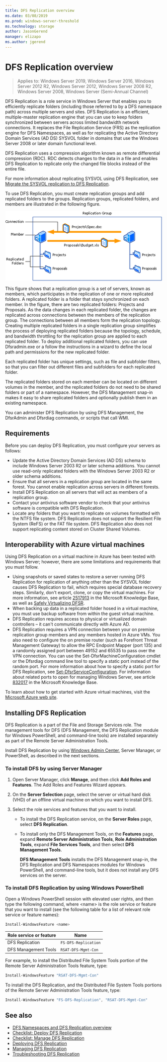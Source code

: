 ```yaml
---
title: DFS Replication overview
ms.date: 03/08/2019
ms.prod: windows-server-threshold
ms.technology: storage
author: JasonGerend
manager: elizapo
ms.author: jgerend
---
```

# DFS Replication overview

> Applies to: Windows Server 2019, Windows Server 2016, Windows Server 2012 R2, Windows Server 2012, Windows Server 2008 R2, Windows Server 2008, Windows Server (Semi-Annual Channel)

DFS Replication is a role service in Windows Server that enables you to efficiently replicate folders (including those referred to by a DFS namespace path) across multiple servers and sites. DFS Replication 
is an efficient, multiple-master replication engine that you can use to keep folders synchronized between servers across limited bandwidth network connections. It replaces the File Replication Service (FRS) as the replication engine for DFS Namespaces, as well as for replicating the Active Directory Domain Services (AD DS) SYSVOL folder in domains that use the Windows Server 2008 or later domain functional level.

DFS Replication uses a compression algorithm known as remote differential compression (RDC). RDC detects changes to the data in a file and enables DFS Replication to replicate only the changed file blocks instead of the entire file.

For more information about replicating SYSVOL using DFS Replication, see [Migrate the SYSVOL replication to DFS Replication](migrate-sysvol-to-dfsr.md).

To use DFS Replication, you must create replication groups and add replicated folders to the groups. Replication groups, replicated folders, and members are illustrated in the following figure.

![A replication group containing a connection between two members, each having a couple replicated folders](media/dfsr-overview.gif)

This figure shows that a replication group is a set of servers, known as members, which participates in the replication of one or more replicated folders. A replicated folder is a folder that stays synchronized on each member. In the figure, there are two replicated folders: Projects and Proposals. As the data changes in each replicated folder, the changes are replicated across connections between the members of the replication group. The connections between all members form the replication topology.
Creating multiple replicated folders in a single replication group simplifies the process of deploying replicated folders because the topology, schedule, and bandwidth throttling for the replication group are applied to each replicated folder. To deploy additional replicated folders, you can use Dfsradmin.exe or a follow the instructions in a wizard to define the local path and permissions for the new replicated folder.

Each replicated folder has unique settings, such as file and subfolder filters, so that you can filter out different files and subfolders for each replicated folder.

The replicated folders stored on each member can be located on different volumes in the member, and the replicated folders do not need to be shared folders or part of a namespace. However, the DFS Management snap-in makes it easy to share replicated folders and optionally publish them in an existing namespace.

You can administer DFS Replication by using DFS Management, the DfsrAdmin and Dfsrdiag commands, or scripts that call WMI.

## Requirements

Before you can deploy DFS Replication, you must configure your servers as follows:

- Update the Active Directory Domain Services (AD DS) schema to include Windows Server 2003 R2 or later schema additions. You cannot use read-only replicated folders with the Windows Server 2003 R2 or older schema additions.
- Ensure that all servers in a replication group are located in the same forest. You cannot enable replication across servers in different forests.
- Install DFS Replication on all servers that will act as members of a replication group.
- Contact your antivirus software vendor to check that your antivirus software is compatible with DFS Replication.
- Locate any folders that you want to replicate on volumes formatted with the NTFS file system. DFS Replication does not support the Resilient File System (ReFS) or the FAT file system. DFS Replication also does not support replicating content stored on Cluster Shared Volumes.

## Interoperability with Azure virtual machines

Using DFS Replication on a virtual machine in Azure has been tested with Windows Server; however, there are some limitations and requirements that you must follow.

- Using snapshots or saved states to restore a server running DFS Replication for replication of anything other than the SYSVOL folder causes DFS Replication to fail, which requires special database recovery steps. Similarly, don't export, clone, or copy the virtual machines. For more information, see article [2517913](http://support.microsoft.com/kb/2517913) in the Microsoft Knowledge Base, as well as [Safely Virtualizing DFSR](https://blogs.technet.microsoft.com/filecab/2013/04/05/safely-virtualizing-dfsr/).
- When backing up data in a replicated folder hosed in a virtual machine, you must use backup software from within the guest virtual machine.
- DFS Replication requires access to physical or virtualized domain controllers – it can't communicate directly with Azure AD.
- DFS Replication requires a VPN connection between your on premise replication group members and any members hosted in Azure VMs. You also need to configure the on premise router (such as Forefront Threat Management Gateway) to allow the RPC Endpoint Mapper (port 135) and a randomly assigned port between 49152 and 65535 to pass over the VPN connection. You can use the Set-DfsrMachineConfiguration cmdlet or the Dfsrdiag command line tool to specify a static port instead of the random port. For more information about how to specify a static port for DFS Replication, see [Set-DfsrServiceConfiguration](https://docs.microsoft.com/powershell/module/dfsr/set-dfsrserviceconfiguration). For information about related ports to open for managing Windows Server, see article [832017](http://support.microsoft.com/kb/832017) in the Microsoft Knowledge Base.

To learn about how to get started with Azure virtual machines, visit the [Microsoft Azure web site](https://docs.microsoft.com/azure/virtual-machines/).

## Installing DFS Replication

DFS Replication is a part of the File and Storage Services role. The management tools for DFS (DFS Management, the DFS Replication module for Windows PowerShell, and command-line tools) are installed separately as part of the Remote Server Administration Tools.

Install DFS Replication by using [Windows Admin Center](../../manage/windows-admin-center/understand/windows-admin-center.md), Server Manager, or PowerShell, as described in the next sections.

### To install DFS by using Server Manager

1. Open Server Manager, click **Manage**, and then click **Add Roles and Features**. The Add Roles and Features Wizard appears.

2. On the **Server Selection** page, select the server or virtual hard disk (VHD) of an offline virtual machine on which you want to install DFS.

3. Select the role services and features that you want to install.

    - To install the DFS Replication service, on the **Server Roles** page, select **DFS Replication**.

    - To install only the DFS Management Tools, on the **Features** page, expand **Remote Server Administration Tools**, **Role Administration Tools**, expand **File Services Tools**, and then select **DFS Management Tools**.

         **DFS Management Tools** installs the DFS Management snap-in, the DFS Replication and DFS Namespaces modules for Windows PowerShell, and command-line tools, but it does not install any DFS services on the server.

### To install DFS Replication by using Windows PowerShell

Open a Windows PowerShell session with elevated user rights, and then type the following command, where <name\> is the role service or feature that you want to install (see the following table for a list of relevant role service or feature names):

```PowerShell
Install-WindowsFeature <name>
```

|Role service or feature|Name|
|---|---|
|DFS Replication|`FS-DFS-Replication`|
|DFS Management Tools|`RSAT-DFS-Mgmt-Con`|

For example, to install the Distributed File System Tools portion of the Remote Server Administration Tools feature, type:

```PowerShell
Install-WindowsFeature "RSAT-DFS-Mgmt-Con"
```

To install the DFS Replication, and the Distributed File System Tools portions of the Remote Server Administration Tools feature, type:

```PowerShell
Install-WindowsFeature "FS-DFS-Replication", "RSAT-DFS-Mgmt-Con"
```

## See also

- [DFS Namespaces and DFS Replication overview](https://docs.microsoft.com/previous-versions/windows/it-pro/windows-server-2012-R2-and-2012/jj127250(v%3dws.11))
- [Checklist: Deploy DFS Replication](https://docs.microsoft.com/previous-versions/windows/it-pro/windows-server-2008-R2-and-2008/cc772201(v%3dws.11))
- [Checklist: Manage DFS Replication](https://docs.microsoft.com/previous-versions/windows/it-pro/windows-server-2008-R2-and-2008/cc755035(v%3dws.11))
- [Deploying DFS Replication](https://docs.microsoft.com/previous-versions/windows/it-pro/windows-server-2008-R2-and-2008/cc770925(v%3dws.11))
- [Managing DFS Replication](https://docs.microsoft.com/previous-versions/windows/it-pro/windows-server-2008-R2-and-2008/cc770925(v%3dws.11))
- [Troubleshooting DFS Replication](https://docs.microsoft.com/previous-versions/windows/it-pro/windows-server-2008-R2-and-2008/cc732802(v%3dws.11))
